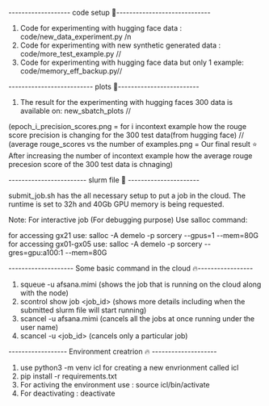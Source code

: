 ------------------- code setup :rocket:-----------------------------
1. Code for experimenting with hugging face data : code/new_data_experiment.py /n
2. Code for experimenting with new synthetic generated data : code/more_test_example.py //
3. Code for experimenting with hugging face data but only 1 example: code/memory_eff_backup.py//


-------------------------- plots :rocket:-------------------------
1. The result for the experimenting with hugging faces 300 data is available on: new_sbatch_plots //

(epoch_i_precision_scores.png = for i incontext example how the rouge score precision is changing for the 300 test data(from hugging face) //
(average rouge_scores vs the number of examples.png = Our final result :star: After increasing the number of incontext example how the average rouge precesion score of the 300 test data is chnaging)

------------------------ slurm file :rocket: ----------------------

submit_job.sh has the all necessary setup to put a job in the cloud. The runtime is set to 32h and 40Gb GPU memory is being requested.

Note: For interactive job (For debugging purpose)
Use salloc command:

for accessing gx21 use: salloc -A demelo -p sorcery --gpus=1 --mem=80G
for accessing gx01-gx05 use: salloc -A demelo -p sorcery --gres=gpu:a100:1 --mem=80G

-------------------- Some basic command in the cloud :fire:-----------------
1. squeue -u afsana.mimi (shows the job that is running on the cloud along with the node)
2. scontrol show job <job_id> (shows more details including when the submitted slurm file will start running)
3. scancel -u afsana.mimi (cancels all the jobs at once running under the user name)
4. scancel -u <job_id> (cancels only a particular job)

------------------ Environment creatrion :fire: --------------------
1. use python3 -m venv icl for creating a new envrionment called icl
2. pip install -r requirements.txt
3. For activing the environment use : source icl/bin/activate
4. For deactivating : deactivate





   
